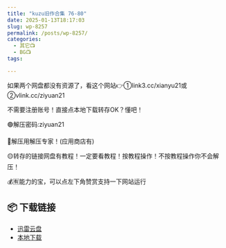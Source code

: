 ```yaml
---
title: "kuzu旧作合集 76-80"
date: 2025-01-13T18:17:03
slug: wp-8257
permalink: /posts/wp-8257/
categories:
  - 其它📺
  - BG📺
tags:

---
```


如果两个网盘都没有资源了，看这个网站👉①link3.cc/xianyu21或②vlink.cc/ziyuan21

不需要注册账号！直接点本地下载转存OK？懂吧！

🟢解压密码:ziyuan21

🔵解压用解压专家！(应用商店有)

🟡转存的链接网盘有教程！一定要看教程！按教程操作！不按教程操作你不会解压！

💰🈶能力的宝，可以点左下角赞赏支持一下网站运行

## 📦 下载链接
- [迅雷云盘](https://blziyuan21.com/pay-download/8257?key=5a7ff5e201&down_id=0)
- [本地下载](https://blziyuan21.com/pay-download/8257?key=5a7ff5e201&down_id=1)

